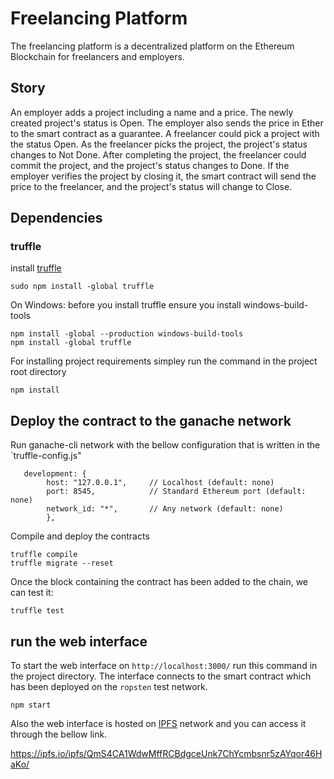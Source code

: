 # Freelancing Platform
The freelancing platform is a decentralized platform on the Ethereum Blockchain for freelancers and employers.  

## Story

 An employer adds a project including a name and a price. The newly created project's status is Open. The employer also sends the price in Ether to the smart contract as a guarantee. A freelancer could pick a project with the status Open. As the freelancer picks the project, the project's status changes to Not Done. After completing the project, the freelancer could commit the project, and the project's status changes to Done. If the employer verifies the project by closing it, the smart contract will send the price to the freelancer, and the project's status will change to Close.

## Dependencies
### truffle
install [truffle](https://github.com/trufflesuite/truffle)
```
sudo npm install -global truffle
```
On Windows: before you install truffle ensure you install windows-build-tools
```
npm install -global --production windows-build-tools
npm install -global truffle
```
For installing project requirements simpley run the command in the project root directory
```
npm install
```
## Deploy the contract to the ganache network

Run ganache-cli network with the bellow configuration that is written in the `truffle-config.js"
```
   development: {
		host: "127.0.0.1",     // Localhost (default: none)
		port: 8545,            // Standard Ethereum port (default: none)
		network_id: "*",       // Any network (default: none)
		},
```

Compile and deploy the contracts

```
truffle compile
truffle migrate --reset
```
Once the block containing the contract has been added to the chain, we can test it:
```
truffle test
```

## run the web interface
 
 To start the web interface on `http://localhost:3000/` run this command in the project directory.
 The interface connects to the smart contract which has been deployed on the `ropsten` test network.
 ```
 npm start
 ```
 Also the web interface is hosted on [IPFS](https://ipfs.io/) network and you can access it through the bellow link.
 
 https://ipfs.io/ipfs/QmS4CA1WdwMffRCBdgceUnk7ChYcmbsnr5zAYqor46HaKo/

 

 





 
